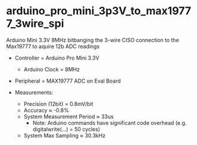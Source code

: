 # arduino_pro_mini_3p3V_to_max19777_3wire_spi
 Arduino Mini 3.3V 8MHz bitbanging the 3-wire CISO connection to the Max19777 to aquire 12b ADC readings

* Controller = Arduino Pro Mini 3.3V
  * Arduino Clock = 8MHz
* Peripheral = MAX19777 ADC on Eval Board

* Measurements:
  * Precision (12bit) = 0.8mV/bit
  * Accuracy ≈ -0.8%
  * System Measurement Period ≈ 33us
    * Note: Arduino commands have significant code overhead (e.g. digitalwrite(...) = 50 cycles)
  * System Max Sampling ≈ 30.3kHz
